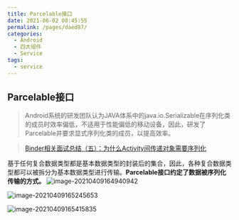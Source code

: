 ```yaml
---
title: Parcelable接口
date: 2021-06-02 08:45:55
permalink: /pages/daed87/
categories:
  - Android
  - 四大组件
  - Service
tags:
  - service
---
```

## Parcelable接口

> Android系统的研发团队认为JAVA体系中的java.io.Serializable在序列化类的成员时效率偏低，不适用于性能偏低的移动设备，因此，研发了Parcelable并要求显式序列化类的成员，以提高效率。

> [Binder相关面试总结（五）：为什么Activity间传递对象需要序列化](https://www.jianshu.com/p/1a3382726220)

基于任何复合数据类型都是基本数据类型的封装后的集合，因此，各种复合数据类型都可以被拆分为基本数据类型进行传输。**Parcelable接口约定了数据被序列化传输的方式。**
![image-20210409164940942](https://iqqcode-blog.oss-cn-beijing.aliyuncs.com/img-2021-befo/20210409164941.png)

![image-20210409165245653](https://iqqcode-blog.oss-cn-beijing.aliyuncs.com/img-2021-befo/20210409165245.png)

![image-20210409165415835](https://iqqcode-blog.oss-cn-beijing.aliyuncs.com/img-2021-befo/20210409165416.png)